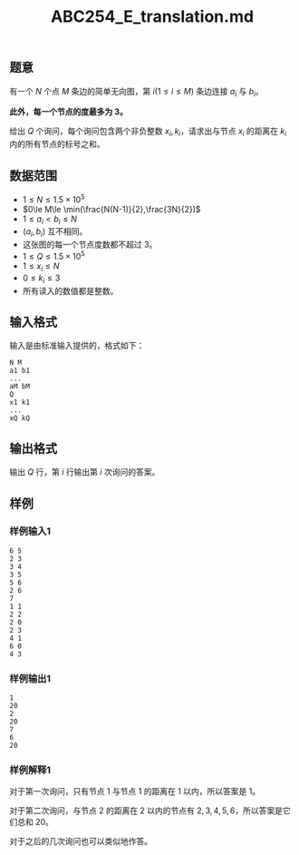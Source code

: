 ﻿---
title: "ABC254_E_translation.md"
tags: []
author: ""
created: ""
---

## 题意
有一个 $N$ 个点 $M$ 条边的简单无向图，第 $i(1\le i\le M)$ 条边连接 $a_i$ 与 $b_i$。

**此外，每一个节点的度最多为 $3$。**

给出 $Q$ 个询问，每个询问包含两个非负整数 $x_i,k_i$，请求出与节点 $x_i$ 的距离在 $k_i$ 内的所有节点的标号之和。 

## 数据范围

- $1\le N\le 1.5\times10^5$
- $0\le M\le \min(\frac{N(N-1)}{2},\frac{3N}{2})$
- $1\le a_i < b_i\le N$
- $(a_i,b_i)$ 互不相同。
- 这张图的每一个节点度数都不超过 $3$。
- $1\le Q\le 1.5\times10^5$
- $1\le x_i\le N$
- $0\le k_i\le 3$
- 所有读入的数值都是整数。

## 输入格式

输入是由标准输入提供的，格式如下：

```
N M
a1 b1
...
aM bM
Q
x1 k1
...
xQ kQ
```

## 输出格式

输出 $Q$ 行，第 $i$ 行输出第 $i$ 次询问的答案。

## 样例

### 样例输入1

```
6 5
2 3
3 4
3 5
5 6
2 6
7
1 1
2 2
2 0
2 3
4 1
6 0
4 3
```

### 样例输出1

```
1
20
2
20
7
6
20
```

### 样例解释1

对于第一次询问，只有节点 $1$ 与节点 $1$ 的距离在 $1$ 以内，所以答案是 $1$。

对于第二次询问，与节点 $2$ 的距离在 $2$ 以内的节点有 $2,3,4,5,6$，所以答案是它们总和 $20$。

对于之后的几次询问也可以类似地作答。

